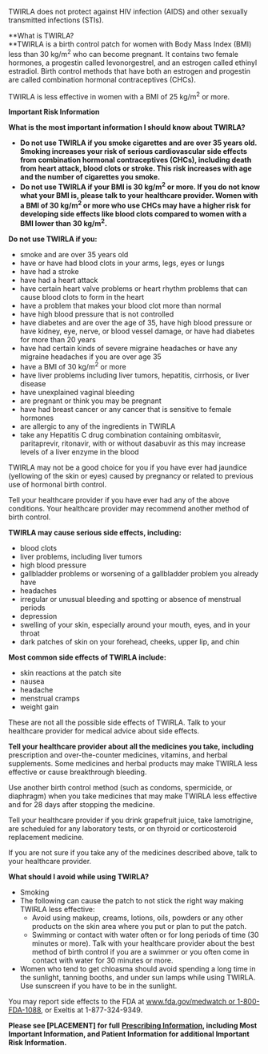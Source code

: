 TWIRLA does not protect against HIV infection (AIDS) and other sexually transmitted infections (STIs).

**What is TWIRLA?  
**TWIRLA is a birth control patch for women with Body Mass Index (BMI) less than 30 kg/m<sup>2</sup> who can become pregnant. It contains two female hormones, a progestin called levonorgestrel, and an estrogen called ethinyl estradiol. Birth control methods that have both an estrogen and progestin are called combination hormonal contraceptives (CHCs).

TWIRLA is less effective in women with a BMI of 25 kg/m<sup>2</sup> or more.

**Important Risk Information**

**What is the most important information I should know about TWIRLA?**

- **Do not use TWIRLA if you smoke cigarettes and are over 35 years old. Smoking increases your risk of serious cardiovascular side effects from combination hormonal contraceptives (CHCs), including death from heart attack, blood clots or stroke. This risk increases with age and the number of cigarettes you smoke.**
- **Do not use TWIRLA if your BMI is 30 kg/m<sup>2</sup> or more. If you do not know what your BMI is, please talk to your healthcare provider. Women with a BMI of 30 kg/m<sup>2</sup> or more who use CHCs may have a higher risk for developing side effects like blood clots compared to women with a BMI lower than 30 kg/m<sup>2</sup>.**

**Do not use TWIRLA if you:**

- smoke and are over 35 years old
- have or have had blood clots in your arms, legs, eyes or lungs
- have had a stroke
- have had a heart attack
- have certain heart valve problems or heart rhythm problems that can cause blood clots to form in the heart
- have a problem that makes your blood clot more than normal
- have high blood pressure that is not controlled
- have diabetes and are over the age of 35, have high blood pressure or have kidney, eye, nerve, or blood vessel damage, or have had diabetes for more than 20 years
- have had certain kinds of severe migraine headaches or have any migraine headaches if you are over age 35
- have a BMI of 30 kg/m<sup>2</sup> or more
- have liver problems including liver tumors, hepatitis, cirrhosis, or liver disease
- have unexplained vaginal bleeding
- are pregnant or think you may be pregnant
- have had breast cancer or any cancer that is sensitive to female hormones
- are allergic to any of the ingredients in TWIRLA
- take any Hepatitis C drug combination containing ombitasvir, paritaprevir, ritonavir, with or without dasabuvir as this may increase levels of a liver enzyme in the blood

TWIRLA may not be a good choice for you if you have ever had jaundice (yellowing of the skin or eyes) caused by pregnancy or related to previous use of hormonal birth control.

Tell your healthcare provider if you have ever had any of the above conditions. Your healthcare provider may recommend another method of birth control.

**TWIRLA may cause serious side effects, including:**

- blood clots
- liver problems, including liver tumors
- high blood pressure
- gallbladder problems or worsening of a gallbladder problem you already have
- headaches
- irregular or unusual bleeding and spotting or absence of menstrual periods
- depression
- swelling of your skin, especially around your mouth, eyes, and in your throat
- dark patches of skin on your forehead, cheeks, upper lip, and chin

**Most common side effects of TWIRLA include:**

- skin reactions at the patch site
- nausea
- headache
- menstrual cramps
- weight gain

These are not all the possible side effects of TWIRLA. Talk to your healthcare provider for medical advice about side effects.

**Tell your healthcare provider about all the medicines you take, including** prescription and over-the-counter medicines, vitamins, and herbal supplements. Some medicines and herbal products may make TWIRLA less effective or cause breakthrough bleeding.

Use another birth control method (such as condoms, spermicide, or diaphragm) when you take medicines that may make TWIRLA less effective and for 28 days after stopping the medicine.

Tell your healthcare provider if you drink grapefruit juice, take lamotrigine, are scheduled for any laboratory tests, or on thyroid or corticosteroid replacement medicine.

If you are not sure if you take any of the medicines described above, talk to your healthcare provider.

**What should I avoid while using TWIRLA?**

- Smoking
- The following can cause the patch to not stick the right way making TWIRLA less effective:
  - Avoid using makeup, creams, lotions, oils, powders or any other products on the skin area where you put or plan to put the patch.
  - Swimming or contact with water often or for long periods of time (30 minutes or more). Talk with your healthcare provider about the best method of birth control if you are a swimmer or you often come in contact with water for 30 minutes or more.
- Women who tend to get chloasma should avoid spending a long time in the sunlight, tanning booths, and under sun lamps while using TWIRLA. Use sunscreen if you have to be in the sunlight.

You may report side effects to the FDA at [www.fda.gov/medwatch or 1-800-FDA-1088](http://www.fda.gov/medwatch%20or%201-800-FDA-1088), or Exeltis at 1-877-324-9349.

**Please see \[PLACEMENT\] for full** [**Prescribing Information**](https://www.twirla.com/hcp/pdf/Twirla%20FINAL%20USPI%20PPI%20IFU.pdf)**, including Most Important Information, and Patient Information for additional Important Risk Information.**